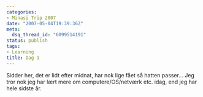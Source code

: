```yaml
---
categories:
- Minasi Trip 2007
date: "2007-05-04T19:39:36Z"
meta:
  dsq_thread_id: "6099514191"
status: publish
tags:
- Learning
title: Dag 1
---
```

Sidder her, det er lidt efter midnat, har nok lige fået så hatten passer... Jeg tror nok jeg har lært mere om computere/OS/netværk etc. idag, end jeg har hele sidste år.

